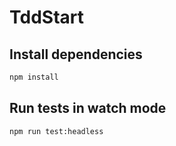 # TddStart

## Install dependencies
```bash
npm install
```

## Run tests in watch mode

```bash
npm run test:headless
```
